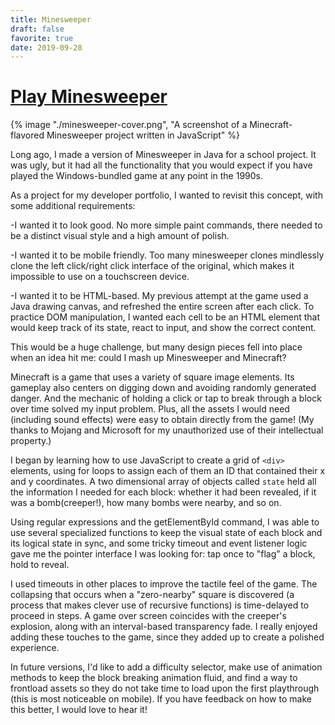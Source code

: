 ```yaml
---
title: Minesweeper
draft: false
favorite: true
date: 2019-09-28
---
```


# [Play Minesweeper](https://mine-craft-sweeper.netlify.app/)

{% image "./minesweeper-cover.png", "A screenshot of a Minecraft-flavored Minesweeper project written in JavaScript" %}

Long ago, I made a version of Minesweeper in Java for a school project. It was ugly, but it had all the functionality that you would expect if you have played the Windows-bundled game at any point in the 1990s.

As a project for my developer portfolio, I wanted to revisit this concept, with some additional requirements:

-I wanted it to look good. No more simple paint commands, there needed to be a distinct visual style and a high amount of polish.

-I wanted it to be mobile friendly. Too many minesweeper clones mindlessly clone the left click/right click interface of the original, which makes it impossible to use on a touchscreen device.

-I wanted it to be HTML-based. My previous attempt at the game used a Java drawing canvas, and refreshed the entire screen after each click. To practice DOM manipulation, I wanted each cell to be an HTML element that would keep track of its state, react to input, and show the correct content.

This would be a huge challenge, but many design pieces fell into place when an idea hit me: could I mash up Minesweeper and Minecraft?

Minecraft is a game that uses a variety of square image elements. Its gameplay also centers on digging down and avoiding randomly generated danger. And the mechanic of holding a click or tap to break through a block over time solved my input problem. Plus, all the assets I would need (including sound effects) were easy to obtain directly from the game! (My thanks to Mojang and Microsoft for my unauthorized use of their intellectual property.)

I began by learning how to use JavaScript to create a grid of `<div>` elements, using for loops to assign each of them an ID that contained their x and y coordinates. A two dimensional array of objects called `state` held all the information I needed for each block: whether it had been revealed, if it was a bomb(creeper!), how many bombs were nearby, and so on.

Using regular expressions and the getElementById command, I was able to use several specialized functions to keep the visual state of each block and its logical state in sync, and some tricky timeout and event listener logic gave me the pointer interface I was looking for: tap once to "flag" a block, hold to reveal.

I used timeouts in other places to improve the tactile feel of the game. The collapsing that occurs when a "zero-nearby" square is discovered (a process that makes clever use of recursive functions) is time-delayed to proceed in steps. A game over screen coincides with the creeper's explosion, along with an interval-based transparency fade. I really enjoyed adding these touches to the game, since they added up to create a polished experience.

In future versions, I'd like to add a difficulty selector, make use of animation methods to keep the block breaking animation fluid, and find a way to frontload assets so they do not take time to load upon the first playthrough (this is most noticeable on mobile). If you have feedback on how to make this better, I would love to hear it!

